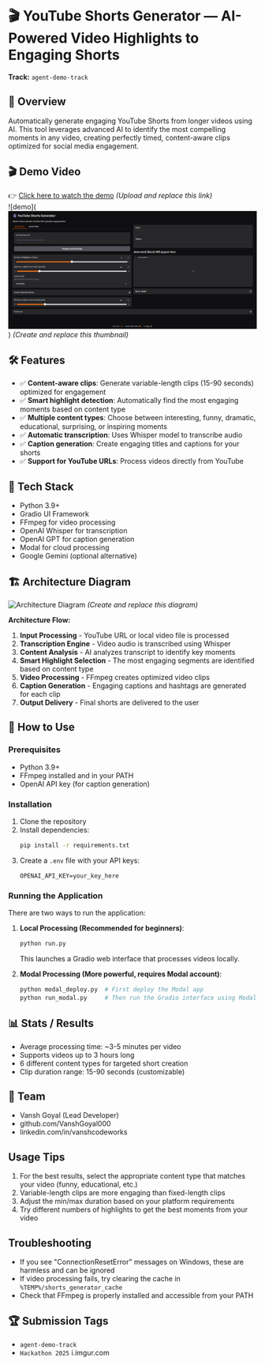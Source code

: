 # 🎬 YouTube Shorts Generator — AI-Powered Video Highlights to Engaging Shorts

**Track:** `agent-demo-track`

## 🧠 Overview
Automatically generate engaging YouTube Shorts from longer videos using AI. This tool leverages advanced AI to identify the most compelling moments in any video, creating perfectly timed, content-aware clips optimized for social media engagement.

## 🎬 Demo Video
👉 [Click here to watch the demo]() *(Upload and replace this link)*  
![demo](![alt text](image.png)) *(Create and replace this thumbnail)*

## 🛠️ Features
- ✅ **Content-aware clips**: Generate variable-length clips (15-90 seconds) optimized for engagement
- ✅ **Smart highlight detection**: Automatically find the most engaging moments based on content type
- ✅ **Multiple content types**: Choose between interesting, funny, dramatic, educational, surprising, or inspiring moments
- ✅ **Automatic transcription**: Uses Whisper model to transcribe audio
- ✅ **Caption generation**: Create engaging titles and captions for your shorts
- ✅ **Support for YouTube URLs**: Process videos directly from YouTube

## 🧰 Tech Stack
- Python 3.9+
- Gradio UI Framework
- FFmpeg for video processing
- OpenAI Whisper for transcription
- OpenAI GPT for caption generation
- Modal for cloud processing
- Google Gemini (optional alternative)

## 🏗️ Architecture Diagram
![Architecture Diagram](https:///your-architecture-diagram.png) *(Create and replace this diagram)*

**Architecture Flow:**
1. **Input Processing** - YouTube URL or local video file is processed
2. **Transcription Engine** - Video audio is transcribed using Whisper
3. **Content Analysis** - AI analyzes transcript to identify key moments
4. **Smart Highlight Selection** - The most engaging segments are identified based on content type
5. **Video Processing** - FFmpeg creates optimized video clips
6. **Caption Generation** - Engaging captions and hashtags are generated for each clip
7. **Output Delivery** - Final shorts are delivered to the user

## 🧪 How to Use

### Prerequisites
- Python 3.9+
- FFmpeg installed and in your PATH
- OpenAI API key (for caption generation)

### Installation
1. Clone the repository
2. Install dependencies:
   ```bash
   pip install -r requirements.txt
   ```
3. Create a `.env` file with your API keys:
   ```
   OPENAI_API_KEY=your_key_here
   ```

### Running the Application

There are two ways to run the application:

1. **Local Processing (Recommended for beginners)**:
   ```bash
   python run.py
   ```
   This launches a Gradio web interface that processes videos locally.

2. **Modal Processing (More powerful, requires Modal account)**:
   ```bash
   python modal_deploy.py  # First deploy the Modal app
   python run_modal.py     # Then run the Gradio interface using Modal
   ```

## 📊 Stats / Results
- Average processing time: ~3-5 minutes per video
- Supports videos up to 3 hours long
- 6 different content types for targeted short creation
- Clip duration range: 15-90 seconds (customizable)

## 👤 Team
- Vansh Goyal (Lead Developer)
- github.com/VanshGoyal000
- linkedin.com/in/vanshcodeworks

## Usage Tips

1. For the best results, select the appropriate content type that matches your video (funny, educational, etc.)
2. Variable-length clips are more engaging than fixed-length clips
3. Adjust the min/max duration based on your platform requirements
4. Try different numbers of highlights to get the best moments from your video

## Troubleshooting

- If you see "ConnectionResetError" messages on Windows, these are harmless and can be ignored
- If video processing fails, try clearing the cache in `%TEMP%/shorts_generator_cache`
- Check that FFmpeg is properly installed and accessible from your PATH

## 🏆 Submission Tags
- `agent-demo-track`
- `Hackathon 2025`
i.imgur.com